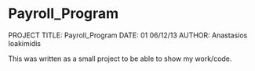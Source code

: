 Payroll_Program
===============

PROJECT TITLE: Payroll_Program
DATE:
01  06/12/13
AUTHOR: Anastasios Ioakimidis


This was written as a small project to be able to show my work/code.
